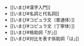 - [[いまび#漢字入門]]
- [[いまび#名詞と代名詞]]
- [[いまび#コピュラ文（普通体）]]
- [[いまび#コピュラ文（丁寧体）]]
- [[いまび#格助詞「が」]]
- [[いまび#対比を表す係助詞「は」]]